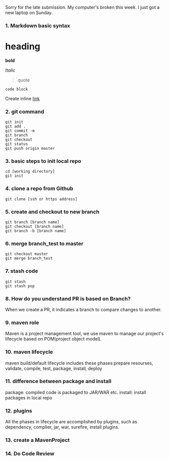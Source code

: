 Sorry for the late submission. My computer's broken this week. I just got a new laptop on Sunday.

### 1. Markdown basic syntax
# heading

**bold**

_Italic_

>quote

```
code block
```
Create inline [link](https://www.google.com)

### 2. git command
```
git init
git add .
git commit -m
git branch
git checkout
git status
git push origin master
```
### 3. basic steps to init local repo
```
cd [working directory]
git init
```
### 4. clone a repo from Github
```
git clone [ssh or https address]
```
### 5. create and checkout to new branch
```
git branch [branch name]
git checkout [branch name]
git branch -b [branch name]
```
### 6. merge branch_test to master
```
git checkout master
git merge branch_test
```
### 7. stash code
```
git stash
git stash pop
```
### 8. How do you understand PR is based on Branch?
When we create a PR, it indicates a branch to compare changes to another.
### 9. maven role
Maven is a project management tool, we use maven to manage our project's lifecycle based on POM(project object model). 
### 10. maven lifecycle
maven build/default lifecycle includes these phases:prepare resourses, validate, compile, test, package, install, deploy
### 11. difference between package and install
package: compiled code is packaged to JAR/WAR etc.
install: install packages in local repo
### 12. plugins 
All the phases in lifecycle are accomplished by plugins, such as dependency, complier, jar, war, surefire, install plugins.
### 13. create a MavenProject 
### 14. Do Code Review









